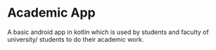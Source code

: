 # Academic App
A basic android app in kotlin which is used by students and faculty of university/ students to do their academic work. 
